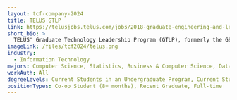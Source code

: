 ```yaml
---
layout: tcf-company-2024
title: TELUS GTLP
link: https://telusjobs.telus.com/jobs/2018-graduate-engineering-and-leadership-development-program-8619
short_bio: >
  TELUS' Graduate Technology Leadership Program (GTLP), formerly the GELP, is a one-of-a-kind technical development program with a focus on technology and innovation. Complete 3 nine-month rotations across five possible technology streams. Get exposed to a breadth of functions through a series of rotations and projects while delivering on the technology needs of our customers.
imageLink: /files/tcf2024/telus.png
industry:
  - Information Technology
majors: Computer Science, Statistics, Business & Computer Science, Data Science, Computer Engineering, Electrical Engineering
workAuth: All
degreeLevels: Current Students in an Undergraduate Program, Current Students in a Masters Program, Graduated with an Undergraduate Degree, Graduated with a Graduate Degree (Masters or Phd)
positionTypes: Co-op Student (8+ months), Recent Graduate, Full-time
---
```

